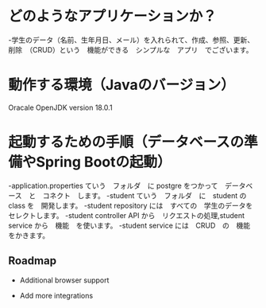 
# どのようなアプリケーションか？

-学生のデータ（名前、生年月日、メール）を入れられて、作成、参照、更新、削除　（CRUD）という　機能ができる　シンプルな　アプリ　でございます。

# 動作する環境（Javaのバージョン）
Oracale OpenJDK version 18.0.1

# 起動するための手順（データベースの準備やSpring Bootの起動）
-application.properties ていう　フォルダ　に postgre をつかって　データベース　と　コネクト　します。
-student ていう　フォルダ　に　student の　class を　開発します。
-student repository には　すべての　学生のデータを　セレクトします。
-student controller API から　リクエストの処理,student service から　機能　を使います。
-student service には　CRUD　の　機能　をかきます。
## Roadmap

- Additional browser support

- Add more integrations
